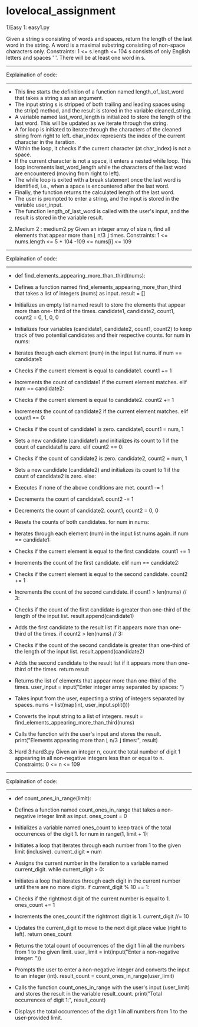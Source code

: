 # lovelocal_assignment
1)Easy 1: easy1.py

Given a string s consisting of words and spaces, return the length of the last word in the string.
A word is a maximal 
substring consisting of non-space characters only.
Constraints:
1 <= s.length <= 104
s consists of only English letters and spaces ' '.
There will be at least one word in s.
_____________________________________________________________________
Explaination of code:
_____________________________________________________________________
* This line starts the definition of a function named length_of_last_word that takes a 
  string s as an argument.
* The input string s is stripped of both trailing and leading spaces using the strip() 
  method, and the result is stored in the variable cleaned_string.
* A variable named last_word_length is initialized to store the length of the last word. 
  This will be updated as we iterate through the string.
* A for loop is initiated to iterate through the characters of the cleaned string from right 
  to left. char_index represents the index of the current character in the iteration.
* Within the loop, it checks if the current character (at char_index) is not a space.
* If the current character is not a space, it enters a nested while loop. This loop 
  increments last_word_length while the characters of the last word are encountered (moving 
  from right to left).
*  The while loop is exited with a break statement once the last word is identified, i.e., 
   when a space is encountered after the last word.
*  Finally, the function returns the calculated length of the last word.
*  The user is prompted to enter a string, and the input is stored in the variable 
   user_input.
*  The function length_of_last_word is called with the user's input, and the result is 
   stored in the variable result.


2) Medium 2 : medium2.py
  Given an integer array of size n, find all elements that appear more than ⌊ n/3 ⌋ times. 
  Constraints:
        1 <= nums.length <= 5 * 104
        -109 <= nums[i] <= 109
____________________________________________________________________________________
Explaination of code:
____________________________________________________________________________________

* def find_elements_appearing_more_than_third(nums):

* Defines a function named find_elements_appearing_more_than_third that takes a list of 
  integers (nums) as input.
  result = []

* Initializes an empty list named result to store the elements that appear more than one- 
  third of the times.
  candidate1, candidate2, count1, count2 = 0, 1, 0, 0

* Initializes four variables (candidate1, candidate2, count1, count2) to keep track of two 
  potential candidates and their respective counts.
  for num in nums:

* Iterates through each element (num) in the input list nums.
  if num == candidate1:

* Checks if the current element is equal to candidate1.
  count1 += 1

* Increments the count of candidate1 if the current element matches.
  elif num == candidate2:

*  Checks if the current element is equal to candidate2.
   count2 += 1

*  Increments the count of candidate2 if the current element matches.
   elif count1 == 0:

*  Checks if the count of candidate1 is zero.
   candidate1, count1 = num, 1

*  Sets a new candidate (candidate1) and initializes its count to 1 if the count of 
   candidate1 is zero.
   elif count2 == 0:

*  Checks if the count of candidate2 is zero.
   candidate2, count2 = num, 1

* Sets a new candidate (candidate2) and initializes its count to 1 if the count of 
  candidate2 is zero.
  else:

* Executes if none of the above conditions are met.
  count1 -= 1

* Decrements the count of candidate1.
  count2 -= 1

* Decrements the count of candidate2.
  count1, count2 = 0, 0

* Resets the counts of both candidates.
  for num in nums:

* Iterates through each element (num) in the input list nums again.
  if num == candidate1:

* Checks if the current element is equal to the first candidate.
  count1 += 1

* Increments the count of the first candidate.
  elif num == candidate2:

*  Checks if the current element is equal to the second candidate.
   count2 += 1

*  Increments the count of the second candidate.
   if count1 > len(nums) // 3:

*  Checks if the count of the first candidate is greater than one-third of the length of 
   the input list.
   result.append(candidate1)

*  Adds the first candidate to the result list if it appears more than one-third of the 
   times.
   if count2 > len(nums) // 3:

*  Checks if the count of the second candidate is greater than one-third of the length of 
   the input list.
   result.append(candidate2)

*  Adds the second candidate to the result list if it appears more than one-third of the 
   times.
   return result

*  Returns the list of elements that appear more than one-third of the times.
   user_input = input("Enter integer array separated by spaces: ")

*  Takes input from the user, expecting a string of integers separated by spaces.
   nums = list(map(int, user_input.split()))

*  Converts the input string to a list of integers.
   result = find_elements_appearing_more_than_third(nums)

*  Calls the function with the user's input and stores the result.
   print("Elements appearing more than ⌊ n/3 ⌋ times:", result)


3) Hard 3:hard3.py
   Given an integer n, count the total number of digit 1 appearing in all non-negative 
   integers less than or equal to n.
   Constraints:
         0 <= n <= 109
______________________________________________________________________________________
Explaination of code:
______________________________________________________________________________________
* def count_ones_in_range(limit):

* Defines a function named count_ones_in_range that takes a non-negative integer limit as 
  input.
  ones_count = 0

* Initializes a variable named ones_count to keep track of the total occurrences of the 
  digit 1.
  for num in range(1, limit + 1):

* Initiates a loop that iterates through each number from 1 to the given limit (inclusive).
  current_digit = num

* Assigns the current number in the iteration to a variable named current_digit.
  while current_digit > 0:

* Initiates a loop that iterates through each digit in the current number until there are 
  no more digits.
  if current_digit % 10 == 1:

* Checks if the rightmost digit of the current number is equal to 1.
  ones_count += 1

* Increments the ones_count if the rightmost digit is 1.
  current_digit //= 10

* Updates the current_digit to move to the next digit place value (right to left).
  return ones_count

* Returns the total count of occurrences of the digit 1 in all the numbers from 1 to the 
  given limit.
  user_limit = int(input("Enter a non-negative integer: "))

* Prompts the user to enter a non-negative integer and converts the input to an integer 
  (int).
  result_count = count_ones_in_range(user_limit)

* Calls the function count_ones_in_range with the user's input (user_limit) and stores the 
  result in the variable result_count.
  print("Total occurrences of digit 1:", result_count)

* Displays the total occurrences of the digit 1 in all numbers from 1 to the user-provided 
  limit.
 







